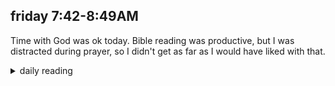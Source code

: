 ## friday 7:42-8:49AM

Time with God was ok today. Bible reading was productive, but I was distracted during prayer, so I didn't get as far as I would have liked with that.

<details markdown="1">
<summary>daily reading</summary>

| {{ page.date | date: "%B %-d, %Y" }} |
| :-------------: |
| [2 Chron. 6:12–42; 1 John 5; Hab. 1; Luke 20]({% link _Bible/Bible-year-1.md %}) |
| [WCF Chapter 13]({% link _wcf/wcf-month-1.md %}) |
| [The Athanasian Creed](https://threeforms.org/the-athanasian-creed/) |

</details>